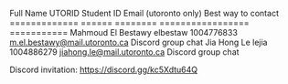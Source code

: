 Full Name                    UTORID       Student ID     Email (utoronto only)                Best way to contact
=============                ======       ========       =================                    ===========
Mahmoud El Bestawy           elbestaw     1004776833     m.el.bestawy@mail.utoronto.ca        Discord group chat
Jia Hong Le                  lejia        1004886279     jiahong.le@mail.utoronto.ca          Discord group chat 


Discord invitation: https://discord.gg/kc5Xdtu64Q
